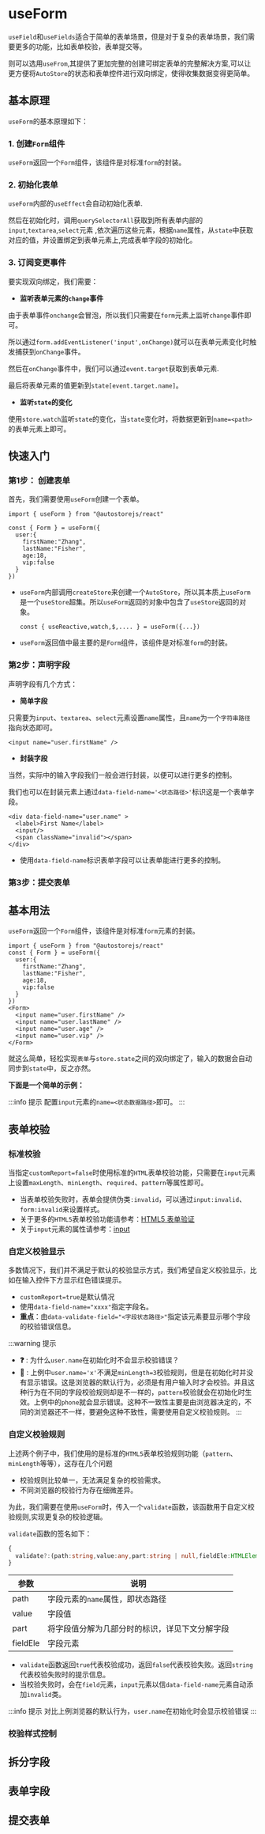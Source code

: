 # useForm

`useField`和`useFields`适合于简单的表单场景，但是对于复杂的表单场景，我们需要更多的功能，比如表单校验，表单提交等。

则可以选用`useFrom`,其提供了更加完整的创建可绑定表单的完整解决方案,可以让更方便将`AutoStore`的状态和表单控件进行双向绑定，使得收集数据变得更简单。

## 基本原理

`useForm`的基本原理如下：

### 1. 创建`Form`组件

`useForm`返回一个`Form`组件，该组件是对标准`form`的封装。

### 2. 初始化表单

`useForm`内部的`useEffect`会自动初始化表单.

然后在初始化时，调用`querySelectorAll`获取到所有表单内部的`input`,`textarea`,`select`元素
,依次遍历这些元素，根据`name`属性，从`state`中获取对应的值，并设置绑定到表单元素上,完成表单字段的初始化。

### 3. 订阅变更事件

要实现双向绑定，我们需要：

- **监听表单元素的`change`事件**

由于表单事件`onchange`会冒泡，所以我们只需要在`form`元素上监听`change`事件即可。

所以通过`form.addEventListener('input',onChange)`就可以在表单元素变化时触发捕获到`onChange`事件。

然后在`onChange`事件中，我们可以通过`event.target`获取到表单元素.

最后将表单元素的值更新到`state[event.target.name]`。

- **监听`state`的变化**

使用`store.watch`监听`state`的变化，当`state`变化时，将数据更新到`name=<path>`的表单元素上即可。


## 快速入门

### 第1步： 创建表单

首先，我们需要使用`useForm`创建一个表单。

```tsx
import { useForm } from "@autostorejs/react"

const { Form } = useForm({
  user:{
    firstName:"Zhang",
    lastName:"Fisher",
    age:18,
    vip:false 
  }  
})
```


- `useForm`内部调用`createStore`来创建一个`AutoStore`，所以其本质上`useForm`是一个`useStore`超集。所以`useForm`返回的对象中包含了`useStore`返回的对象。

  ```tsx
  const { useReactive,watch,$,.... } = useForm({...})
  ```
- `useForm`返回值中最主要的是`Form`组件，该组件是对标准`form`的封装。


### 第2步：声明字段

声明字段有几个方式：

- **简单字段**

只需要为`input`、`textarea`、`select`元素设置`name`属性，且`name`为一个`字符串路径`指向状态即可。

```tsx
<input name="user.firstName" />
```

- **封装字段**

当然，实际中的输入字段我们一般会进行封装，以便可以进行更多的控制。

我们也可以在封装元素上通过`data-field-name='<状态路径>'`标识这是一个表单字段。

```tsx {1,3}
<div data-field-name="user.name" >
  <label>First Name</label>
  <input/>  
  <span className="invalid"></span>
</div>
```

- 使用`data-field-name`标识表单字段可以让表单能进行更多的控制。

### 第3步：提交表单




## 基本用法

`useForm`返回一个`Form`组件，该组件是对标准`form`元素的封装。

```tsx
import { useForm } from "@autostorejs/react"
const { Form } = useForm({
  user:{
    firstName:"Zhang",
    lastName:"Fisher",
    age:18,
    vip:false 
  }  
}) 
<Form>
  <input name="user.firstName" />
  <input name="user.lastName" />
  <input name="user.age" />
  <input name="user.vip" />
</Form>
```

就这么简单，轻松实现`表单`与`store.state`之间的双向绑定了，输入的数据会自动同步到`state`中，反之亦然。


**下面是一个简单的示例：**

<demo react="form/formBase.tsx"/>



:::info 提示
配置`input`元素的`name=<状态数据路径>`即可。
::: 

## 表单校验

### 标准校验

当指定`customReport=false`时使用标准的`HTML`表单校验功能，只需要在`input`元素上设置`maxLength`、`minLength`、`required`、`pattern`等属性即可。

<demo react="form/formDefaultValid.tsx"/>

- 当表单校验失败时，表单会提供伪类`:invalid`，可以通过`input:invalid`、`form:invalid`来设置样式。
- 关于更多的`HTML5`表单校验功能请参考：[HTML5 表单验证](https://developer.mozilla.org/zh-CN/docs/Learn/Forms/Form_validation)
- 关于`input`元素的属性请参考：[input](https://developer.mozilla.org/zh-CN/docs/Web/HTML/Element/Input)


### 自定义校验显示

多数情况下，我们并不满足于默认的校验显示方式，我们希望自定义校验显示，比如在输入控件下方显示红色错误提示。

<demo react="form/formCustomValidError.tsx"/>

- `customReport=true`是默认情况
- 使用`data-field-name="xxxx"`指定字段名。
- **重点**：由`data-validate-field="<字段状态路径>"`指定该元素要显示哪个字段的校验错误信息。

:::warning 提示
- **❓** : 为什么`user.name`在初始化时不会显示校验错误？
- **🍨** : 上例中`user.name='x'`不满足`minLength=3`校验规则，但是在初始化时并没有显示错误。这是浏览器的默认行为，必须是有用户输入时才会校验。并且这种行为在不同的字段校验规则却是不一样的，`pattern`校验就会在初始化时生效。上例中的`phone`就会显示错误。这种不一致性主要是由浏览器决定的，不同的浏览器还不一样，要避免这种不致性，需要使用自定义校验规则。
:::
     	 

### 自定义校验规则

上述两个例子中，我们使用的是标准的`HTML5`表单校验规则功能（`pattern`、`minLength`等等），这存在几个问题

- 校验规则比较单一，无法满足复杂的校验需求。
- 不同浏览器的校验行为存在细微差异。  

为此，我们需要在使用`useForm`时，传入一个`validate`函数，该函数用于自定义校验规则,实现更复杂的校验逻辑。

`validate`函数的签名如下：

```ts | pure
{
  validate?:(path:string,value:any,part:string | null,fieldEle:HTMLElement)=>boolean | string
}
```

| 参数 | 说明 |
| --- | --- |
| path | 字段元素的`name`属性，即状态路径 |
| value | 字段值 |
| part | 将字段值分解为几部分时的标识，详见下文分解字段 |
| fieldEle | 字段元素 |


<demo react="form/formCustomValidate.tsx" />


- `validate`函数返回`true`代表校验成功，返回`false`代表校验失败。返回`string`代表校验失败时的提示信息。
- 当校验失败时，会在`field`元素，`input`元素以信`data-field-name`元素自动添加`invalid`类。

:::info 提示
对比上例浏览器的默认行为，`user.name`在初始化时会显示校验错误
:::

### 校验样式控制

## 拆分字段


<demo react="form/formSplitField.tsx"/>



## 表单字段




## 提交表单


 

